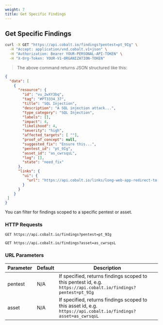 ```yaml
---
weight: 7
title: Get Specific Findings
---
```


## Get Specific Findings

```sh
curl -X GET "https://api.cobalt.io/findings?pentest=pt_9Ig" \
  -H "Accept: application/vnd.cobalt.v1+json" \
  -H "Authorization: Bearer YOUR-PERSONAL-API-TOKEN" \
  -H "X-Org-Token: YOUR-V1-ORGANIZATION-TOKEN"
```

> The above command returns JSON structured like this:

```json
{
  "data": [
    {
      "resource": {
        "id": "vu_2wXY3bq",
        "tag": "#PT3334_37",
        "title": "SQL Injection",
        "description": "A SQL injection attack...",
        "type_category": "SQL Injection",
        "labels": [],
        "impact": 4,
        "likelihood": 4,
        "severity": "high",
        "affected_targets": [ ""],
        "proof_of_concept": null,
        "suggested_fix": "Ensure this...",
        "pentest_id": "pt_9Ig",
        "asset_id": "as_cwrsqsL",
        "log": [],
        "state": "need_fix"
      },
      "links": {
        "ui": {
          "url": "https://api.cobalt.io/links/long-web-app-redirect-to-this-finding"
        }
      }
    }
 ]
}
```

You can filter for findings scoped to a specific pentest or asset.

### HTTP Requests

`GET https://api.cobalt.io/findings?pentest=pt_9Ig`

`GET https://api.cobalt.io/findings?asset=as_cwrsqsL`

### URL Parameters

| Parameter | Default | Description                                                                                                    |
|-----------|---------|----------------------------------------------------------------------------------------------------------------|
| pentest   | N/A     | If specified, returns findings scoped to this pentest id, e.g. `https://api.cobalt.io/findings?pentest=pt_9Ig` |
| asset     | N/A     | If specified, returns findings scoped to this asset id, e.g. `https://api.cobalt.io/findings?asset=as_cwrsqsL` |
